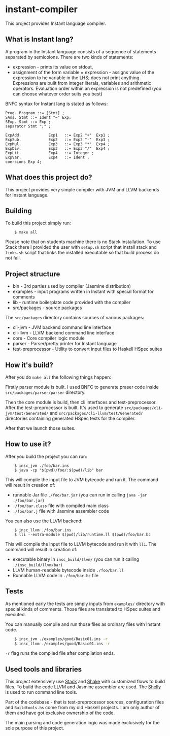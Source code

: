 # instant-compiler

This project provides Instant language compiler.

## What is Instant lang?

A program in the Instant language consists of a sequence of statements separated by semicolons.
There are two kinds of statements:
 * expression - prints its value on stdout,
 * assignment of the form variable = expression - assigns value of the expression to he variable in the LHS; does not print anything.
Expressions are built from integer literals, variables and arithmetic operators. Evaluation order within an expression is not predefined (you can choose whatever order suits you best)

BNFC syntax for Instant lang is stated as follows:

```
Prog. Program ::= [Stmt] ;
SAss. Stmt ::= Ident "=" Exp;
SExp. Stmt ::= Exp ;
separator Stmt ";" ;

ExpAdd.            Exp1   ::= Exp2 "+"  Exp1 ;
ExpSub.            Exp2   ::= Exp2 "-"  Exp3 ;
ExpMul.            Exp3   ::= Exp3 "*"  Exp4 ;
ExpDiv.            Exp3   ::= Exp3 "/"  Exp4 ;
ExpLit.            Exp4   ::= Integer ;
ExpVar.            Exp4   ::= Ident ;
coercions Exp 4;
```

## What does this project do?

This project provides very simple compiler with JVM and LLVM backends for Instant language.

## Building

To build this project simply run:
```
	$ make all
```

Please note that on students machine there is no Stack installation. To use Stack there I provided the user with `setup.sh` script that install stack and `links.sh` script that links the installed executable so that build process do not fail.

## Project structure

 * bin - 3rd parties used by compiler (Jasmine distribution)
 * examples - input programs written in Instant with special format for comments
 * lib - runtime boilerplate code provided with the compiler
 * src/packages - source packages
 
 The `src/packages` directory contains sources of various packages:
 * cli-jvm - JVM backend command line interface
 * cli-llvm - LLVM backend command line interface
 * core - Core compiler logic module
 * parser - Parser/pretty printer for Instant language
 * test-preprocessor - Utility to convert input files to Haskell HSpec suites
 
 ## How it's build?
 
 After you do `make all` the following things happen:
 
 Firstly parser module is built. I used BNFC to generate praser code inside
 `src/packages/parser/parser` directory.
 
 Then the core module is build, then cli interfaces and test-preprocessor.
 After the test-preprocessor is built. It's used to generate `src/packages/cli-jvm/test/Generated/` and 
 `src/packages/cli-llvm/test/Generated/` directories containing generated HSpec tests for the compiler.
 
 After that we launch those suites.

## How to use it?

After you build the project you can run:
```
    $ insc_jvm ./foo/bar.ins
    $ java -cp "$(pwd)/foo/:$(pwd)/lib" bar
```

This will compile the input file to JVM bytecode and run it. The command will result in creation of:
 * runnable Jar file `./foo/bar.jar` (you can run in calling `java -jar ./foo/bar.jar`)
 * `./foo/bar.class` file with compiled main class
 * `./foo/bar.j` file with Jasmine assembler code

You can also use the LLVM backend:
```
    $ insc_llvm ./foo/bar.ins
    $ lli --extra-module $(pwd)/lib/runtime.ll $(pwd)/foo/bar.bc
```

This will compile the input file to LLVM bytecode and run it with `lli`. The command will result in creation of:
 * executable binary in `insc_build/llvm/` (you can run it calling `./insc_build/llvm/bar`)
 * LLVM human-readable bytecode inside `./foo/bar.ll`
 * Runnable LLVM code in `./foo/bar.bc` file
 
## Tests
 
As mentioned early the tests are simply inputs from `examples/` directory with special kinds of comments.
Those files are translated to HSpec suites and executed.
 
You can manually compile and run those files as ordinary files with Instant code.
 
```bash
    $ insc_jvm ./examples/good/Basic01.ins -r
    $ insc_llvm ./examples/good/Basic01.ins -r
```

`-r` flag runs the compiled file after compilation ends.

## Used tools and libraries

This project extensively use [Stack](https://docs.haskellstack.org/en/stable/README/) and [Shake](https://shakebuild.com/) with customized flows to build files.
To build the code LLVM and Jasmine assembler are used.
The [Shelly](http://hackage.haskell.org/package/shelly) is used to run command line tools.

Part of the codebase - that is test-preprocessor sources, configuration files and `Buildtools.hs` come from
my old Haskell projects. I am only author of them and have got exclusive ownership of the code.

The main parsing and code generation logic was made exclusively for the sole purpose of this project.